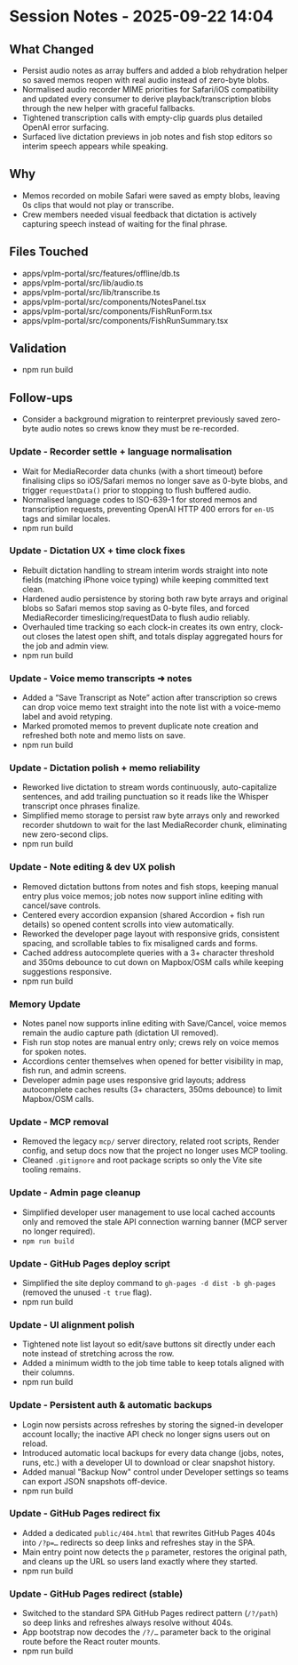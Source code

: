 # Session Notes - 2025-09-22 14:04

## What Changed
- Persist audio notes as array buffers and added a blob rehydration helper so saved memos reopen with real audio instead of zero-byte blobs.
- Normalised audio recorder MIME priorities for Safari/iOS compatibility and updated every consumer to derive playback/transcription blobs through the new helper with graceful fallbacks.
- Tightened transcription calls with empty-clip guards plus detailed OpenAI error surfacing.
- Surfaced live dictation previews in job notes and fish stop editors so interim speech appears while speaking.

## Why
- Memos recorded on mobile Safari were saved as empty blobs, leaving 0s clips that would not play or transcribe.
- Crew members needed visual feedback that dictation is actively capturing speech instead of waiting for the final phrase.

## Files Touched
- apps/vplm-portal/src/features/offline/db.ts
- apps/vplm-portal/src/lib/audio.ts
- apps/vplm-portal/src/lib/transcribe.ts
- apps/vplm-portal/src/components/NotesPanel.tsx
- apps/vplm-portal/src/components/FishRunForm.tsx
- apps/vplm-portal/src/components/FishRunSummary.tsx

## Validation
- npm run build

## Follow-ups
- Consider a background migration to reinterpret previously saved zero-byte audio notes so crews know they must be re-recorded.

### Update - Recorder settle + language normalisation
- Wait for MediaRecorder data chunks (with a short timeout) before finalising clips so iOS/Safari memos no longer save as 0-byte blobs, and trigger `requestData()` prior to stopping to flush buffered audio.
- Normalised language codes to ISO-639-1 for stored memos and transcription requests, preventing OpenAI HTTP 400 errors for `en-US` tags and similar locales.
- npm run build
### Update - Dictation UX + time clock fixes
- Rebuilt dictation handling to stream interim words straight into note fields (matching iPhone voice typing) while keeping committed text clean.
- Hardened audio persistence by storing both raw byte arrays and original blobs so Safari memos stop saving as 0-byte files, and forced MediaRecorder timeslicing/requestData to flush audio reliably.
- Overhauled time tracking so each clock-in creates its own entry, clock-out closes the latest open shift, and totals display aggregated hours for the job and admin view.
- npm run build
### Update - Voice memo transcripts ➜ notes
- Added a “Save Transcript as Note” action after transcription so crews can drop voice memo text straight into the note list with a voice-memo label and avoid retyping.
- Marked promoted memos to prevent duplicate note creation and refreshed both note and memo lists on save.
- npm run build
### Update - Dictation polish + memo reliability
- Reworked live dictation to stream words continuously, auto-capitalize sentences, and add trailing punctuation so it reads like the Whisper transcript once phrases finalize.
- Simplified memo storage to persist raw byte arrays only and reworked recorder shutdown to wait for the last MediaRecorder chunk, eliminating new zero-second clips.
- npm run build
### Update - Note editing & dev UX polish
- Removed dictation buttons from notes and fish stops, keeping manual entry plus voice memos; job notes now support inline editing with cancel/save controls.
- Centered every accordion expansion (shared Accordion + fish run details) so opened content scrolls into view automatically.
- Reworked the developer page layout with responsive grids, consistent spacing, and scrollable tables to fix misaligned cards and forms.
- Cached address autocomplete queries with a 3+ character threshold and 350ms debounce to cut down on Mapbox/OSM calls while keeping suggestions responsive.
- npm run build
### Memory Update
- Notes panel now supports inline editing with Save/Cancel, voice memos remain the audio capture path (dictation UI removed).
- Fish run stop notes are manual entry only; crews rely on voice memos for spoken notes.
- Accordions center themselves when opened for better visibility in map, fish run, and admin screens.
- Developer admin page uses responsive grid layouts; address autocomplete caches results (3+ characters, 350ms debounce) to limit Mapbox/OSM calls.
### Update - MCP removal
- Removed the legacy `mcp/` server directory, related root scripts, Render config, and setup docs now that the project no longer uses MCP tooling.
- Cleaned `.gitignore` and root package scripts so only the Vite site tooling remains.
### Update - Admin page cleanup
- Simplified developer user management to use local cached accounts only and removed the stale API connection warning banner (MCP server no longer required).
- `npm run build`
### Update - GitHub Pages deploy script
- Simplified the site deploy command to `gh-pages -d dist -b gh-pages` (removed the unused `-t true` flag).
- npm run build
### Update - UI alignment polish
- Tightened note list layout so edit/save buttons sit directly under each note instead of stretching across the row.
- Added a minimum width to the job time table to keep totals aligned with their columns.
- npm run build
### Update - Persistent auth & automatic backups
- Login now persists across refreshes by storing the signed-in developer account locally; the inactive API check no longer signs users out on reload.
- Introduced automatic local backups for every data change (jobs, notes, runs, etc.) with a developer UI to download or clear snapshot history.
- Added manual "Backup Now" control under Developer settings so teams can export JSON snapshots off-device.
- npm run build
### Update - GitHub Pages redirect fix
- Added a dedicated `public/404.html` that rewrites GitHub Pages 404s into `/?p=…` redirects so deep links and refreshes stay in the SPA.
- Main entry point now detects the `p` parameter, restores the original path, and cleans up the URL so users land exactly where they started.
- npm run build
### Update - GitHub Pages redirect (stable)
- Switched to the standard SPA GitHub Pages redirect pattern (`/?/path`) so deep links and refreshes always resolve without 404s.
- App bootstrap now decodes the `/?/…` parameter back to the original route before the React router mounts.
- npm run build
